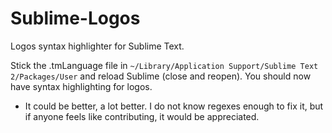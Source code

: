 Sublime-Logos
=============

Logos syntax highlighter for Sublime Text.

Stick the .tmLanguage file in `~/Library/Application Support/Sublime Text 2/Packages/User` and reload Sublime (close and reopen). You should now have syntax highlighting for logos.

* It could be better, a lot better. I do not know regexes enough to fix it, but if anyone feels like contributing, it would be appreciated.
